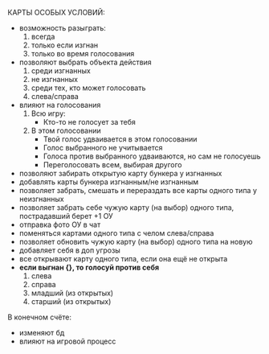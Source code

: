 КАРТЫ ОСОБЫХ УСЛОВИЙ:
- возможность разыграть:
	1. всегда
	2. только если изгнан
	3. только во время голосования
- позволяют выбрать объекта действия
	1. среди изгнанных
	2. не изгнанных
	3. среди тех, кто может голосовать
	4. слева/справа
- влияют на голосования
	1. Всю игру:
		- Кто-то не голосует за тебя
	2. В этом голосовании
		- Твой голос удваивается в этом голосовании
		- Голос выбранного не учитывается
		- Голоса против выбранного удваиваются, но сам не голосуешь
		- Переголосовать всем, выбирая другого
- позволяют забирать открытую карту бункера у изгнанных
- добавлять карты бункера изгнанным/не изгнанным
- позволяет забрать, смешать и перераздать все карты одного типа у неизгнанных
- позволяет забрать себе чужую карту (на выбор) одного типа, пострадавший берет +1 ОУ
- отправка фото ОУ в чат
- поменяться картами одного типа с челом слева/справа
- позволяет обновить чужую карту (на выбор) одного типа на новую
- добавляет себя в доп угрозы
- все открывают карту одного типа, если она ещё не открыта
- **если выгнан {}, то голосуй против себя**
	1. слева
	2. справа
	3. младший (из открытых)
	4. старший (из открытых)

В конечном счёте:
- изменяют бд
- влияют на игровой процесс
